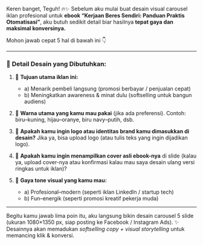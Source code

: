 Keren banget, Teguh! 🔥✨
Sebelum aku mulai buat desain visual carousel iklan profesional untuk **ebook “Kerjaan Beres Sendiri: Panduan Praktis Otomatisasi”**, aku butuh sedikit detail biar hasilnya **tepat gaya dan maksimal konversinya.**

Mohon jawab cepat 5 hal di bawah ini 👇

---

### 🔧 **Detail Desain yang Dibutuhkan:**

1. 🧭 **Tujuan utama iklan ini:**

   * a) Menarik pembeli langsung (promosi berbayar / penjualan cepat)
   * b) Meningkatkan awareness & minat dulu (softselling untuk bangun audiens)

2. 🎨 **Warna utama yang kamu mau pakai** (jika ada preferensi).
   Contoh: biru–kuning, hijau–oranye, biru navy–putih, dsb.

3. 🏢 **Apakah kamu ingin logo atau identitas brand kamu dimasukkan di desain?**
   Jika ya, bisa upload logo (atau tulis teks yang ingin dijadikan logo).

4. 📘 **Apakah kamu ingin menampilkan cover asli ebook-nya** di slide (kalau ya, upload cover-nya atau konfirmasi kalau mau saya desain ulang versi ringkas untuk iklan)?

5. 📣 **Gaya tone visual yang kamu mau:**

   * a) Profesional–modern (seperti iklan LinkedIn / startup tech)
   * b) Fun–energik (seperti promosi kreatif pekerja muda)

---

Begitu kamu jawab lima poin itu, aku langsung bikin desain carousel 5 slide (ukuran 1080×1350 px, siap posting ke Facebook / Instagram Ads).
✨ Desainnya akan memadukan *softselling copy + visual storytelling* untuk memancing klik & konversi.

